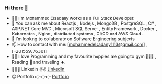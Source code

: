 ### Hi there 👋

- 🧑‍🦰 I’m Mohammed Elsadany works as a Full Stack Developer.
- 💬 You can ask me about Reactjs , Nodejs , MongoDB , PostgreSQL , C# , ASP.NET Core MVC , Microsoft SQL Server , Entity Framework , Docker , Kubernetes , Nginx , distributed systems , CI/CD and AWS Cloud .
- 👯 I’m looking to collaborate on Software Engineering subjects
- 📫 How to contact with  me: [mohammedelsadany1113@gmail.com] , [+201559776361]
- 👨‍💻 I love Programming and my favourite hoppies are going to gym 🏋🏻‍♂️ , Reading 📘 and traveling ✈️.
- 👨🏻‍🎓 Linkedin  ✌️✌️   [LinkedIn](https://www.linkedin.com/in/mohamed-elsadany-5ab427203).
- 😊 Portfolio 👉👉👉 [Portfolio](https://elsadany32.herokuapp.com)

